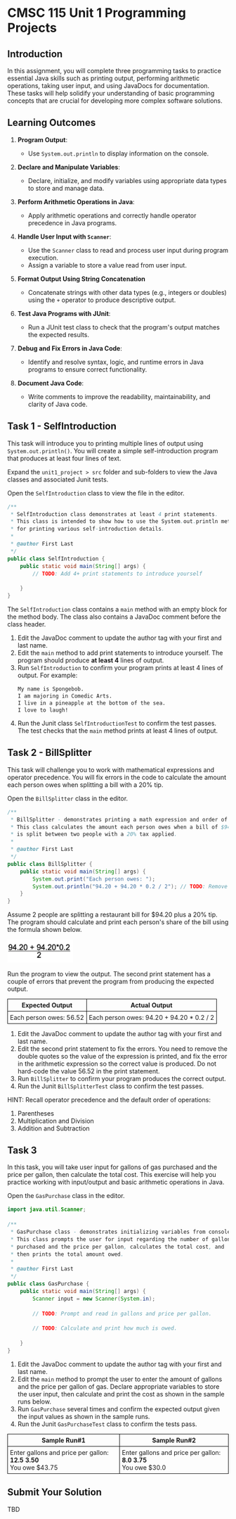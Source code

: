 # CMSC 115 Unit 1 Programming Projects

## Introduction

In this assignment, you will complete three programming tasks to practice
essential Java skills such as printing output, performing arithmetic operations,
taking user input, and using JavaDocs for documentation. These tasks will help
solidify your understanding of basic programming concepts that are crucial for
developing more complex software solutions.

## Learning Outcomes

1. **Program Output**:

   - Use `System.out.println` to display information on the console.

2. **Declare and Manipulate Variables**:

   - Declare, initialize, and modify variables using appropriate data types to
     store and manage data.

3. **Perform Arithmetic Operations in Java**:

   - Apply arithmetic operations and correctly handle operator precedence in
     Java programs.

4. **Handle User Input with `Scanner`**:

   - Use the `Scanner` class to read and process user input during program
     execution.
   - Assign a variable to store a value read from user input.

5. **Format Output Using String Concatenation**

   - Concatenate strings with other data types (e.g., integers or doubles) using
     the `+` operator to produce descriptive output.

6. **Test Java Programs with JUnit**:

   - Run a JUnit test class to check that the program's output matches the
     expected results.

7. **Debug and Fix Errors in Java Code**:

   - Identify and resolve syntax, logic, and runtime errors in Java programs to
     ensure correct functionality.

8. **Document Java Code**:
   - Write comments to improve the readability, maintainability, and clarity of
     Java code.

## Task 1 - SelfIntroduction

This task will introduce you to printing multiple lines of output using
`System.out.println()`. You will create a simple self-introduction program that
produces at least four lines of text.

Expand the `unit1_project > src` folder and sub-folders to view the Java classes
and associated Junit tests.

Open the `SelfIntroduction` class to view the file in the editor.

```java
/**
 * SelfIntroduction class demonstrates at least 4 print statements.
 * This class is intended to show how to use the System.out.println method
 * for printing various self-introduction details.
 *
 * @author First Last
 */
public class SelfIntroduction {
    public static void main(String[] args) {
        // TODO: Add 4+ print statements to introduce yourself

    }
}
```

The `SelfIntroduction` class contains a `main` method with an empty block for
the method body. The class also contains a JavaDoc comment before the class
header.

1. Edit the JavaDoc comment to update the author tag with your first and last
   name.
2. Edit the `main` method to add print statements to introduce yourself. The
   program should produce **at least 4** lines of output.
3. Run `SelfIntroduction` to confirm your program prints at least 4 lines of
   output. For example:<br>
   ```text
   My name is Spongebob.
   I am majoring in Comedic Arts.
   I live in a pineapple at the bottom of the sea.
   I love to laugh!
   ```
4. Run the Junit class `SelfIntroductionTest` to confirm the test passes. The
   test checks that the `main` method prints at least 4 lines of output.

## Task 2 - BillSplitter

This task will challenge you to work with mathematical expressions and operator
precedence. You will fix errors in the code to calculate the amount each person
owes when splitting a bill with a 20% tip.

Open the `BillSplitter` class in the editor.

```java
/**
 * BillSplitter - demonstrates printing a math expression and order of operations.
 * This class calculates the amount each person owes when a bill of $94.20
 * is split between two people with a 20% tax applied.
 *
 * @author First Last
 */
public class BillSplitter {
    public static void main(String[] args) {
        System.out.print("Each person owes: ");
        System.out.println("94.20 + 94.20 * 0.2 / 2"); // TODO: Remove quotes and fix calculation
    }
}
```

Assume 2 people are splitting a restaurant bill for $94.20 plus a 20% tip. The
program should calculate and print each person's share of the bill using the
formula shown below.

<img src="images/bill_split.png" width="150">

Run the program to view the output. The second print statement has a couple of
errors that prevent the program from producing the expected output.

| Expected Output         | Actual Output                              |
| ----------------------- | ------------------------------------------ |
| Each person owes: 56.52 | Each person owes: 94.20 + 94.20 \* 0.2 / 2 |

1. Edit the JavaDoc comment to update the author tag with your first and last
   name.
2. Edit the second print statement to fix the errors. You need to remove the
   double quotes so the value of the expression is printed, and fix the error in
   the arithmetic expression so the correct value is produced. Do not hard-code
   the value 56.52 in the print statement.
3. Run `BillSplitter` to confirm your program produces the correct output.
4. Run the Junit `BillSplitterTest` class to confirm the test passes.

HINT: Recall operator precedence and the default order of operations:

1. Parentheses
2. Multiplication and Division
3. Addition and Subtraction

## Task 3

In this task, you will take user input for gallons of gas purchased and the
price per gallon, then calculate the total cost. This exercise will help you
practice working with input/output and basic arithmetic operations in Java.

Open the `GasPurchase` class in the editor.

```java
import java.util.Scanner;

/**
 * GasPurchase class - demonstrates initializing variables from console input.
 * This class prompts the user for input regarding the number of gallons
 * purchased and the price per gallon, calculates the total cost, and
 * then prints the total amount owed.
 *
 * @author First Last
 */
public class GasPurchase {
    public static void main(String[] args) {
        Scanner input = new Scanner(System.in);

        // TODO: Prompt and read in gallons and price per gallon.

        // TODO: Calculate and print how much is owed.

    }
}
```

1. Edit the JavaDoc comment to update the author tag with your first and last
   name.
2. Edit the `main` method to prompt the user to enter the amount of gallons and
   the price per gallon of gas. Declare appropriate variables to store the user
   input, then calculate and print the cost as shown in the sample runs below.
3. Run `GasPurchase` several times and confirm the expected output given the
   input values as shown in the sample runs.
4. Run the Junit `GasPurchaseTest` class to confirm the tests pass.

| Sample Run#1                                                            | Sample Run#2                                                         |
| ----------------------------------------------------------------------- | -------------------------------------------------------------------- |
| Enter gallons and price per gallon: <b>12.5 3.50</b><br> You owe $43.75 | Enter gallons and price per gallon: <b>8.0 3.75</b><br>You owe $30.0 |

## Submit Your Solution

TBD

<style>
   th,td {
      border: 1px solid black;
      padding: 5px;
   }
</style>
